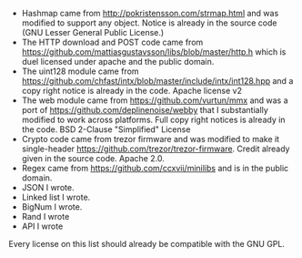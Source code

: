 - Hashmap came from http://pokristensson.com/strmap.html and was modified to support any object. Notice is already in the source code (GNU Lesser General Public License.)
- The HTTP download and POST code came from https://github.com/mattiasgustavsson/libs/blob/master/http.h which is duel licensed under apache and the public domain.
- The uint128 module came from https://github.com/chfast/intx/blob/master/include/intx/int128.hpp and a copy right notice is already in the code. Apache license v2
- The web module came from https://github.com/vurtun/mmx and was a port of https://github.com/deplinenoise/webby that I substantially modified to work across platforms. Full copy right notices is already in the code. BSD 2-Clause "Simplified" License
- Crypto code came from trezor firmware and was modified to make it single-header https://github.com/trezor/trezor-firmware. Credit already given in the source code. Apache 2.0.
- Regex came from https://github.com/ccxvii/minilibs and is in the public domain.
- JSON I wrote.
- Linked list I wrote.
- BigNum I wrote.
- Rand I wrote
- API I wrote

Every license on this list should already be compatible with the GNU GPL.